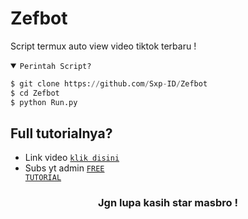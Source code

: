 # Zefbot
Script termux auto view video tiktok terbaru !

<details open><summary><code>Perintah Script?</code></summary>

```python
$ git clone https://github.com/Sxp-ID/Zefbot
$ cd Zefbot
$ python Run.py
```
</details>

## Full tutorialnya?
- Link video <code><a href="">klik disini</a></code>
- Subs yt admin <code><a href="https://youtube.com/@FreeTutorialOfficial?si=9hamt4Px2gXzPY9x">FREE TUTORIAL</a></code>
<div align="center">

### Jgn lupa kasih star masbro !
</div>
